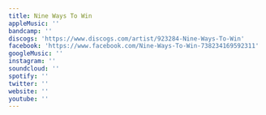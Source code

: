 ```yaml
---
title: Nine Ways To Win
appleMusic: ''
bandcamp: ''
discogs: 'https://www.discogs.com/artist/923284-Nine-Ways-To-Win'
facebook: 'https://www.facebook.com/Nine-Ways-To-Win-738234169592311'
googleMusic: ''
instagram: ''
soundcloud: ''
spotify: ''
twitter: ''
website: ''
youtube: ''
---
```

